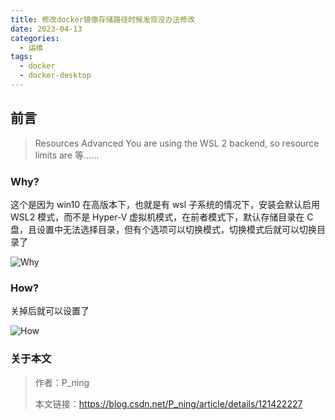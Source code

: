 ```yaml
---
title: 修改docker镜像存储路径时候发现没办法修改
date: 2023-04-13
categories:
  - 运维
tags:
  - docker
  - docker-desktop
---
```


## 前言

> Resources Advanced You are using the WSL 2 backend, so resource limits are 等......

### Why?

这个是因为 win10 在高版本下，也就是有 wsl 子系统的情况下，安装会默认启用 WSL2 模式，而不是 Hyper-V 虚拟机模式，在前者模式下，默认存储目录在 C 盘，且设置中无法选择目录，但有个选项可以切换模式，切换模式后就可以切换目录了

![Why](/image/posts/ed7cc399f61045ec849ab8aecf8fd944.png)

### How?

关掉后就可以设置了

![How](/image/posts/fdf95813ef3a4b92991cda588eb09fe8.png)

### 关于本文

> 作者：P_ning
>
> 本文链接：https://blog.csdn.net/P_ning/article/details/121422227
